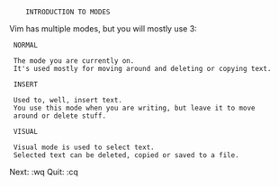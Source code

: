 		INTRODUCTION TO MODES

Vim has multiple modes, but you will mostly use 3:

     NORMAL

     The mode you are currently on.
     It's used mostly for moving around and deleting or copying text.

     INSERT

     Used to, well, insert text.
     You use this mode when you are writing, but leave it to move
     around or delete stuff.

     VISUAL

     Visual mode is used to select text.
     Selected text can be deleted, copied or saved to a file.


Next: <Esc>:wq<Enter>
Quit: <Esc>:cq<Enter>
